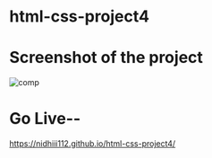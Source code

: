 # html-css-project4

# Screenshot of the project  

![comp](https://github.com/nidhiii112/html-css-project4/assets/117963273/9987b15a-8755-4aed-b137-d572e4365b6d)

# Go Live--
  
https://nidhiii112.github.io/html-css-project4/ 
  
 

